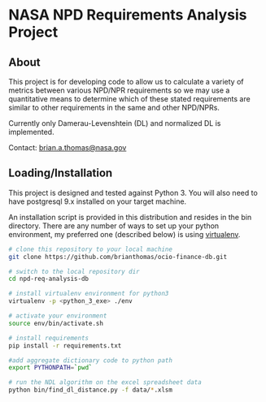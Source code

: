 # NASA NPD Requirements Analysis Project 

## About

This project is for developing code to allow us to calculate a variety
of metrics between various NPD/NPR requirements so we may use a 
quantitative means to determine which of these stated 
requirements are similar to other requirements in the same and other 
NPD/NPRs.

Currently only Damerau-Levenshtein (DL) and normalized DL is implemented.

Contact: brian.a.thomas@nasa.gov


## Loading/Installation

This project is designed and tested against Python 3. You will also need
to have postgresql 9.x installed on your target machine. 

An installation script is provided in this distribution and resides
in the bin directory. There are any number of ways to set up your
python environment, my preferred one (described below) is using
[virtualenv](https://pypi.python.org/pypi/virtualenv).

```bash
# clone this repository to your local machine
git clone https://github.com/brianthomas/ocio-finance-db.git

# switch to the local repository dir
cd npd-req-analysis-db

# install virtualenv environment for python3
virtualenv -p <python_3_exe> ./env

# activate your environment
source env/bin/activate.sh

# install requirements
pip install -r requirements.txt

#add aggregate dictionary code to python path 
export PYTHONPATH=`pwd`

# run the NDL algorithm on the excel spreadsheet data
python bin/find_dl_distance.py -f data/*.xlsm

```

